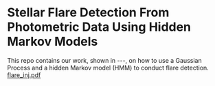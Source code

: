 # Stellar Flare Detection From Photometric Data Using Hidden Markov Models

This repo contains our work, shown in ---, on how to use a Gaussian Process and a hidden Markov model (HMM) to conduct flare detection. 
[flare_inj.pdf](https://github.com/Esquivel-Arturo/celeriteQFD/files/15064704/flare_inj.pdf)
